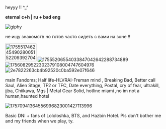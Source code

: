 heyyy !!  ^_^


  **eternal c+h | ru + bad eng**

![giphy](https://github.com/user-attachments/assets/6cd34081-b82e-439f-bea0-aad9b0bb9c66)


не ищу знакомств но готов часто сидеть с вами на зоне !!

<img width="99" height="56" alt="17555174624549028005152209392704" src="https://github.com/user-attachments/assets/4382144c-2307-4531-b122-ae7f84f6eec6" /> ![17555206554033847042642288734889](https://github.com/user-attachments/assets/c133c3ed-0693-47e2-af0d-487d49352a16) ![17560829522302379108004747604976](https://github.com/user-attachments/assets/ba6465e6-a4c8-455a-bf70-6eab8d93fd1e)![2e7822263cb4b92520c0ba592e07f646](https://github.com/user-attachments/assets/7773c3dd-d3c0-4eb2-ac69-15e9b74adcde)






main Fandoms; Half life-HLVRAI-Freman mind , Breaking Bad, Better call Saul, Alien Stage, TF2 or TFC, Date everything, Postal, cry of fear, ultrakill, jjba, Chiikawa, Mgs | Metal Gear Solid, hotline miami ,no im not a human,haunted hotel

![17570941364556996823001427113996](https://github.com/user-attachments/assets/23b45c2b-abc8-44ac-916e-f9e0a03a5b21)

Basic DNI + fans of Lololoshka, BTS, and Hazbin Hotel. 
Pls don't bother me and my friends when we play, ty. 
